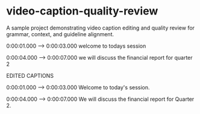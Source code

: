 # video-caption-quality-review
A sample project demonstrating video caption editing and quality review for grammar, context, and guideline alignment.



0:00:01.000 --> 0:00:03.000
welcome to todays session

0:00:04.000 --> 0:00:07.000
we will discuss the financial report for quarter 2


EDITED CAPTIONS 

0:00:01.000 --> 0:00:03.000
Welcome to today's session.

0:00:04.000 --> 0:00:07.000
We will discuss the financial report for Quarter 2.



